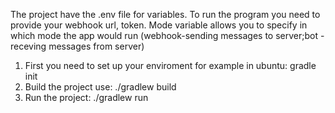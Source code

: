 The project have the .env file for variables. To run the program you need to provide your webhook url, token. Mode variable allows you to specify in which mode the app would run (webhook-sending messages to server;bot - receving messages from server)

1. First you need to set up your enviroment for example in ubuntu: 
gradle init
2. Build the project use: 
./gradlew build
3. Run the project:
./gradlew run